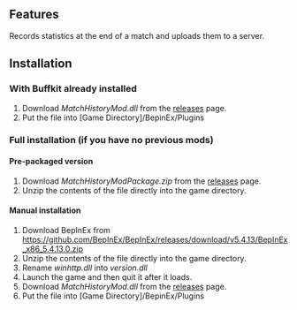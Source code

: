 ## Features
Records statistics at the end of a match and uploads them to a server.

## Installation

### With Buffkit already installed
1. Download *MatchHistoryMod.dll* from the [releases](https://github.com/jjeessppeer/MatchHistoryMod/releases) page. 
2. Put the file into [Game Directory]/BepinEx/Plugins

### Full installation (if you have no previous mods)

#### Pre-packaged version
1. Download *MatchHistoryModPackage.zip* from the [releases](https://github.com/jjeessppeer/MatchHistoryMod/releases) page. 
2. Unzip the contents of the file directly into the game directory.

#### Manual installation
1. Download BepInEx from https://github.com/BepInEx/BepInEx/releases/download/v5.4.13/BepInEx_x86_5.4.13.0.zip
2. Unzip the contents of the file directly into the game directory.
3. Rename *winhttp.dll* into *version.dll*
4. Launch the game and then quit it after it loads.
5. Download *MatchHistoryMod.dll* from the [releases](https://github.com/jjeessppeer/MatchHistoryMod/releases) page. 
6. Put the file into [Game Directory]/BepinEx/Plugins
